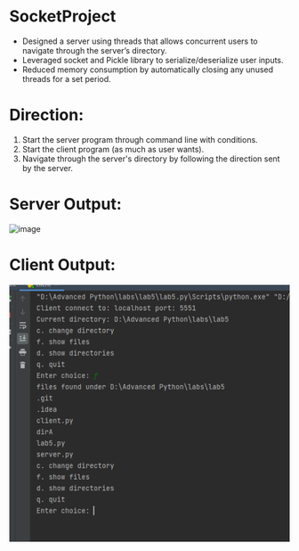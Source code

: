 # SocketProject
- Designed a server using threads that allows concurrent users to navigate through the server’s directory.
- Leveraged socket and Pickle library to serialize/deserialize user inputs.
- Reduced memory consumption by automatically closing any unused threads for a set period. 


# Direction:
1. Start the server program through command line with conditions.  
2. Start the client program (as much as user wants).
3. Navigate through the server's directory by following the direction sent by the server.

# Server Output:
![image](https://user-images.githubusercontent.com/66939964/158077822-4e038f64-0523-4ddf-801e-7f1474c74479.png)
# Client Output:
![image](https://github.com/issaturtle/SocketProject/blob/master/dirA/clientside.PNG?raw=true)
